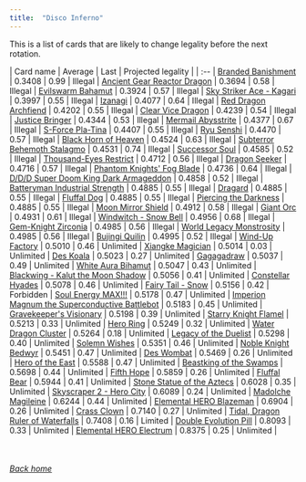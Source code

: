 ```yaml
---
title:  "Disco Inferno"
---
```


This is a list of cards that are likely to change legality before the next rotation.

| Card name | Average | Last | Projected legality |
| :-- |
[Branded Banishment](https://db.ygoprodeck.com/card/?search=Branded%20Banishment) | 0.3408 | 0.99 | Illegal |
[Ancient Gear Reactor Dragon](https://db.ygoprodeck.com/card/?search=Ancient%20Gear%20Reactor%20Dragon) | 0.3694 | 0.58 | Illegal |
[Evilswarm Bahamut](https://db.ygoprodeck.com/card/?search=Evilswarm%20Bahamut) | 0.3924 | 0.57 | Illegal |
[Sky Striker Ace - Kagari](https://db.ygoprodeck.com/card/?search=Sky%20Striker%20Ace%20-%20Kagari) | 0.3997 | 0.55 | Illegal |
[Izanagi](https://db.ygoprodeck.com/card/?search=Izanagi) | 0.4077 | 0.64 | Illegal |
[Red Dragon Archfiend](https://db.ygoprodeck.com/card/?search=Red%20Dragon%20Archfiend) | 0.4202 | 0.55 | Illegal |
[Clear Vice Dragon](https://db.ygoprodeck.com/card/?search=Clear%20Vice%20Dragon) | 0.4239 | 0.54 | Illegal |
[Justice Bringer](https://db.ygoprodeck.com/card/?search=Justice%20Bringer) | 0.4344 | 0.53 | Illegal |
[Mermail Abysstrite](https://db.ygoprodeck.com/card/?search=Mermail%20Abysstrite) | 0.4377 | 0.67 | Illegal |
[S-Force Pla-Tina](https://db.ygoprodeck.com/card/?search=S-Force%20Pla-Tina) | 0.4407 | 0.55 | Illegal |
[Ryu Senshi](https://db.ygoprodeck.com/card/?search=Ryu%20Senshi) | 0.4470 | 0.57 | Illegal |
[Black Horn of Heaven](https://db.ygoprodeck.com/card/?search=Black%20Horn%20of%20Heaven) | 0.4524 | 0.63 | Illegal |
[Subterror Behemoth Stalagmo](https://db.ygoprodeck.com/card/?search=Subterror%20Behemoth%20Stalagmo) | 0.4531 | 0.74 | Illegal |
[Successor Soul](https://db.ygoprodeck.com/card/?search=Successor%20Soul) | 0.4585 | 0.52 | Illegal |
[Thousand-Eyes Restrict](https://db.ygoprodeck.com/card/?search=Thousand-Eyes%20Restrict) | 0.4712 | 0.56 | Illegal |
[Dragon Seeker](https://db.ygoprodeck.com/card/?search=Dragon%20Seeker) | 0.4716 | 0.57 | Illegal |
[Phantom Knights' Fog Blade](https://db.ygoprodeck.com/card/?search=Phantom%20Knights'%20Fog%20Blade) | 0.4736 | 0.64 | Illegal |
[D/D/D Super Doom King Dark Armageddon](https://db.ygoprodeck.com/card/?search=D/D/D%20Super%20Doom%20King%20Dark%20Armageddon) | 0.4858 | 0.52 | Illegal |
[Batteryman Industrial Strength](https://db.ygoprodeck.com/card/?search=Batteryman%20Industrial%20Strength) | 0.4885 | 0.55 | Illegal |
[Dragard](https://db.ygoprodeck.com/card/?search=Dragard) | 0.4885 | 0.55 | Illegal |
[Fluffal Dog](https://db.ygoprodeck.com/card/?search=Fluffal%20Dog) | 0.4885 | 0.55 | Illegal |
[Piercing the Darkness](https://db.ygoprodeck.com/card/?search=Piercing%20the%20Darkness) | 0.4885 | 0.55 | Illegal |
[Moon Mirror Shield](https://db.ygoprodeck.com/card/?search=Moon%20Mirror%20Shield) | 0.4912 | 0.58 | Illegal |
[Giant Orc](https://db.ygoprodeck.com/card/?search=Giant%20Orc) | 0.4931 | 0.61 | Illegal |
[Windwitch - Snow Bell](https://db.ygoprodeck.com/card/?search=Windwitch%20-%20Snow%20Bell) | 0.4956 | 0.68 | Illegal |
[Gem-Knight Zirconia](https://db.ygoprodeck.com/card/?search=Gem-Knight%20Zirconia) | 0.4985 | 0.56 | Illegal |
[World Legacy Monstrosity](https://db.ygoprodeck.com/card/?search=World%20Legacy%20Monstrosity) | 0.4985 | 0.56 | Illegal |
[Bujingi Quilin](https://db.ygoprodeck.com/card/?search=Bujingi%20Quilin) | 0.4995 | 0.52 | Illegal |
[Wind-Up Factory](https://db.ygoprodeck.com/card/?search=Wind-Up%20Factory) | 0.5010 | 0.46 | Unlimited |
[Xiangke Magician](https://db.ygoprodeck.com/card/?search=Xiangke%20Magician) | 0.5014 | 0.03 | Unlimited |
[Des Koala](https://db.ygoprodeck.com/card/?search=Des%20Koala) | 0.5023 | 0.27 | Unlimited |
[Gagagadraw](https://db.ygoprodeck.com/card/?search=Gagagadraw) | 0.5037 | 0.49 | Unlimited |
[White Aura Bihamut](https://db.ygoprodeck.com/card/?search=White%20Aura%20Bihamut) | 0.5047 | 0.43 | Unlimited |
[Blackwing - Kalut the Moon Shadow](https://db.ygoprodeck.com/card/?search=Blackwing%20-%20Kalut%20the%20Moon%20Shadow) | 0.5056 | 0.41 | Unlimited |
[Constellar Hyades](https://db.ygoprodeck.com/card/?search=Constellar%20Hyades) | 0.5078 | 0.46 | Unlimited |
[Fairy Tail - Snow](https://db.ygoprodeck.com/card/?search=Fairy%20Tail%20-%20Snow) | 0.5156 | 0.42 | Forbidden |
[Soul Energy MAX!!!](https://db.ygoprodeck.com/card/?search=Soul%20Energy%20MAX!!!) | 0.5178 | 0.47 | Unlimited |
[Imperion Magnum the Superconductive Battlebot](https://db.ygoprodeck.com/card/?search=Imperion%20Magnum%20the%20Superconductive%20Battlebot) | 0.5183 | 0.45 | Unlimited |
[Gravekeeper's Visionary](https://db.ygoprodeck.com/card/?search=Gravekeeper's%20Visionary) | 0.5198 | 0.39 | Unlimited |
[Starry Knight Flamel](https://db.ygoprodeck.com/card/?search=Starry%20Knight%20Flamel) | 0.5213 | 0.33 | Unlimited |
[Hero Ring](https://db.ygoprodeck.com/card/?search=Hero%20Ring) | 0.5249 | 0.32 | Unlimited |
[Water Dragon Cluster](https://db.ygoprodeck.com/card/?search=Water%20Dragon%20Cluster) | 0.5264 | 0.18 | Unlimited |
[Legacy of the Duelist](https://db.ygoprodeck.com/card/?search=Legacy%20of%20the%20Duelist) | 0.5298 | 0.40 | Unlimited |
[Solemn Wishes](https://db.ygoprodeck.com/card/?search=Solemn%20Wishes) | 0.5351 | 0.46 | Unlimited |
[Noble Knight Bedwyr](https://db.ygoprodeck.com/card/?search=Noble%20Knight%20Bedwyr) | 0.5451 | 0.47 | Unlimited |
[Des Wombat](https://db.ygoprodeck.com/card/?search=Des%20Wombat) | 0.5469 | 0.26 | Unlimited |
[Hero of the East](https://db.ygoprodeck.com/card/?search=Hero%20of%20the%20East) | 0.5588 | 0.47 | Unlimited |
[Beastking of the Swamps](https://db.ygoprodeck.com/card/?search=Beastking%20of%20the%20Swamps) | 0.5698 | 0.44 | Unlimited |
[Fifth Hope](https://db.ygoprodeck.com/card/?search=Fifth%20Hope) | 0.5859 | 0.26 | Unlimited |
[Fluffal Bear](https://db.ygoprodeck.com/card/?search=Fluffal%20Bear) | 0.5944 | 0.41 | Unlimited |
[Stone Statue of the Aztecs](https://db.ygoprodeck.com/card/?search=Stone%20Statue%20of%20the%20Aztecs) | 0.6028 | 0.35 | Unlimited |
[Skyscraper 2 - Hero City](https://db.ygoprodeck.com/card/?search=Skyscraper%202%20-%20Hero%20City) | 0.6089 | 0.24 | Unlimited |
[Madolche Magileine](https://db.ygoprodeck.com/card/?search=Madolche%20Magileine) | 0.6244 | 0.44 | Unlimited |
[Elemental HERO Blazeman](https://db.ygoprodeck.com/card/?search=Elemental%20HERO%20Blazeman) | 0.6904 | 0.26 | Unlimited |
[Crass Clown](https://db.ygoprodeck.com/card/?search=Crass%20Clown) | 0.7140 | 0.27 | Unlimited |
[Tidal, Dragon Ruler of Waterfalls](https://db.ygoprodeck.com/card/?search=Tidal,%20Dragon%20Ruler%20of%20Waterfalls) | 0.7408 | 0.16 | Limited |
[Double Evolution Pill](https://db.ygoprodeck.com/card/?search=Double%20Evolution%20Pill) | 0.8093 | 0.33 | Unlimited |
[Elemental HERO Electrum](https://db.ygoprodeck.com/card/?search=Elemental%20HERO%20Electrum) | 0.8375 | 0.25 | Unlimited |

<br>

###### [Back home](index)